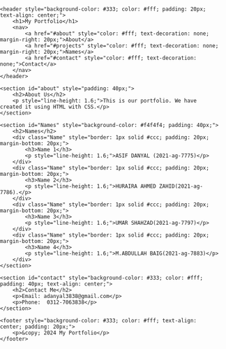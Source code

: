 <!DOCTYPE html>
<html lang="en">
<head>
    <meta charset="UTF-8">
    <meta name="viewport" content="width=device-width, initial-scale=1.0">
    <title>My Portfolio</title>
</head>
<body style="font-family: Arial, sans-serif; margin: 0; padding: 0;">

    <header style="background-color: #333; color: #fff; padding: 20px; text-align: center;">
        <h1>My Portfolio</h1>
        <nav>
            <a href="#about" style="color: #fff; text-decoration: none; margin-right: 20px;">About</a>
            <a href="#projects" style="color: #fff; text-decoration: none; margin-right: 20px;">Names</a>
            <a href="#contact" style="color: #fff; text-decoration: none;">Contact</a>
        </nav>
    </header>

    <section id="about" style="padding: 40px;">
        <h2>About Us</h2>
        <p style="line-height: 1.6;">This is our portfolio. We have created it using HTML with CSS.</p>
    </section>

    <section id="Names" style="background-color: #f4f4f4; padding: 40px;">
        <h2>Names</h2>
        <div class="Name" style="border: 1px solid #ccc; padding: 20px; margin-bottom: 20px;">
            <h3>Name 1</h3>
            <p style="line-height: 1.6;">ASIF DANYAL (2021-ag-7775)</p>
        </div>
        <div class="Name" style="border: 1px solid #ccc; padding: 20px; margin-bottom: 20px;">
            <h3>Name 2</h3>
            <p style="line-height: 1.6;">HURAIRA AHMED ZAHID(2021-ag-7786).</p>
        </div>
        <div class="Name" style="border: 1px solid #ccc; padding: 20px; margin-bottom: 20px;">
            <h3>Name 3</h3>
            <p style="line-height: 1.6;">UMAR SHAHZAD(2021-ag-7797)</p>
        </div>
        <div class="Name" style="border: 1px solid #ccc; padding: 20px; margin-bottom: 20px;">
            <h3>Name 4</h3>
            <p style="line-height: 1.6;">M.ABDULLAH BAIG(2021-ag-7883)</p>
        </div>
    </section>

    <section id="contact" style="background-color: #333; color: #fff; padding: 40px; text-align: center;">
        <h2>Contact Me</h2>
        <p>Email: adanyal3838@gmail.com</p>
        <p>Phone:  0312-7063838</p>
    </section>

    <footer style="background-color: #333; color: #fff; text-align: center; padding: 20px;">
        <p>&copy; 2024 My Portfolio</p>
    </footer>

</body>
</html>
